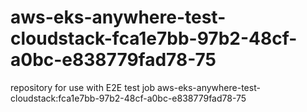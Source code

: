 # aws-eks-anywhere-test-cloudstack-fca1e7bb-97b2-48cf-a0bc-e838779fad78-75
repository for use with E2E test job aws-eks-anywhere-test-cloudstack:fca1e7bb-97b2-48cf-a0bc-e838779fad78-75
